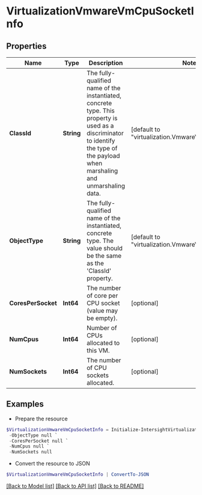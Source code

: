 # VirtualizationVmwareVmCpuSocketInfo
## Properties

Name | Type | Description | Notes
------------ | ------------- | ------------- | -------------
**ClassId** | **String** | The fully-qualified name of the instantiated, concrete type. This property is used as a discriminator to identify the type of the payload when marshaling and unmarshaling data. | [default to "virtualization.VmwareVmCpuSocketInfo"]
**ObjectType** | **String** | The fully-qualified name of the instantiated, concrete type. The value should be the same as the &#39;ClassId&#39; property. | [default to "virtualization.VmwareVmCpuSocketInfo"]
**CoresPerSocket** | **Int64** | The number of core per CPU socket (value may be empty). | [optional] 
**NumCpus** | **Int64** | Number of CPUs allocated to this VM. | [optional] 
**NumSockets** | **Int64** | The number of CPU sockets allocated. | [optional] 

## Examples

- Prepare the resource
```powershell
$VirtualizationVmwareVmCpuSocketInfo = Initialize-IntersightVirtualizationVmwareVmCpuSocketInfo  -ClassId null `
 -ObjectType null `
 -CoresPerSocket null `
 -NumCpus null `
 -NumSockets null
```

- Convert the resource to JSON
```powershell
$VirtualizationVmwareVmCpuSocketInfo | ConvertTo-JSON
```

[[Back to Model list]](../README.md#documentation-for-models) [[Back to API list]](../README.md#documentation-for-api-endpoints) [[Back to README]](../README.md)

